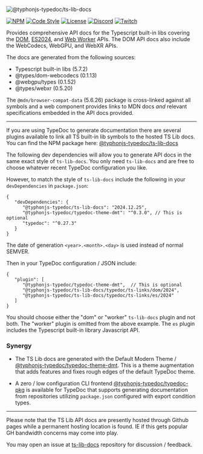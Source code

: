 ![@typhonjs-typedoc/ts-lib-docs](https://i.imgur.com/vzvOB5E.jpg)

[![NPM](https://img.shields.io/npm/v/@typhonjs-typedoc/ts-lib-docs.svg?label=npm)](https://www.npmjs.com/package/@typhonjs-typedoc/ts-lib-docs)
[![Code Style](https://img.shields.io/badge/code%20style-allman-yellowgreen.svg?style=flat)](https://en.wikipedia.org/wiki/Indent_style#Allman_style)
[![License](https://img.shields.io/badge/license-MPLv2-yellowgreen.svg?style=flat)](https://github.com/typhonjs-typedoc/ts-lib-docs/blob/main/LICENSE)
[![Discord](https://img.shields.io/discord/737953117999726592?label=TyphonJS%20Discord)](https://typhonjs.io/discord/)
[![Twitch](https://img.shields.io/twitch/status/typhonrt?style=social)](https://www.twitch.tv/typhonrt)

Provides comprehensive API docs for the Typescript built-in libs covering the [DOM](https://typhonjs-typedoc.github.io/ts-lib-docs/2024/dom/), 
[ES2024](https://typhonjs-typedoc.github.io/ts-lib-docs/2024/es/), and 
[Web Worker](https://typhonjs-typedoc.github.io/ts-lib-docs/2024/worker/) APIs. The DOM API docs also include the 
WebCodecs, WebGPU, and WebXR APIs.

The docs are generated from the following sources:
- Typescript built-in libs (5.7.2)
- @types/dom-webcodecs (0.1.13)
- @webgpu/types (0.1.52)
- @types/webxr (0.5.20)

The `@mdn/browser-compat-data` (5.6.26) package is cross-linked against all symbols and a web component 
provides links to MDN docs _and_ relevant specifications embedded in the API docs provided.

------------

If you are using TypeDoc to generate documentation there are several plugins available to link all TS built-in lib 
symbols to the hosted TS Lib docs. You can find the NPM package here: [@typhonjs-typedoc/ts-lib-docs](https://www.npmjs.com/package/@typhonjs-typedoc/ts-lib-docs) 

The following dev dependencies will allow you to generate API docs in the same exact style of `ts-lib-docs`.
You only need `ts-lib-docs` and are free to choose whatever recent TypeDoc configuration you like.

However, to match the style of `ts-lib-docs` include the following in your `devDependencies` in `package.json`:
```json5
{
   "devDependencies": {
      "@typhonjs-typedoc/ts-lib-docs": "2024.12.25",
      "@typhonjs-typedoc/typedoc-theme-dmt": "^0.3.0", // This is optional
      "typedoc": "^0.27.3"
   }
}
```
The date of generation `<year>.<month>.<day>` is used instead of normal SEMVER.

Then in your TypeDoc configuration / JSON include:

```json5
{
   "plugin": [         
      "@typhonjs-typedoc/typedoc-theme-dmt",  // This is optional
      "@typhonjs-typedoc/ts-lib-docs/typedoc/ts-links/dom/2024",
      "@typhonjs-typedoc/ts-lib-docs/typedoc/ts-links/es/2024"
   ]
}
```

You should choose either the "dom" or "worker" `ts-lib-docs` plugin and not both. The "worker" plugin is omitted from 
the above example. The `es` plugin includes the Typescript built-in library Javascript API.

### Synergy

- The TS Lib docs are generated with the Default Modern Theme / [@typhonjs-typedoc/typedoc-theme-dmt](https://www.npmjs.com/package/@typhonjs-typedoc/typedoc-theme-dmt). This is a 
theme augmentation that adds features and fixes rough edges of the default TypeDoc theme.


- A zero / low configuration CLI frontend [@typhonjs-typedoc/typedoc-pkg](https://www.npmjs.com/package/@typhonjs-typedoc/typedoc-pkg) 
is available for TypeDoc that supports generating documentation from repositories utilizing `package.json` configured 
with export condition types. 

------------

Please note that the TS Lib API docs are presently hosted through Github pages while a permanent hosting location is 
found. IE if this gets popular GH bandwidth concerns may come into play.

You may open an issue at [ts-lib-docs](https://github.com/typhonjs-typedoc/ts-lib-docs) repository for discussion / 
feedback.
